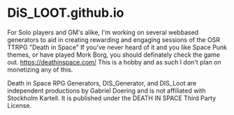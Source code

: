 # DiS_LOOT.github.io

For Solo players and GM's alike, I'm working on several webbased generators to aid in creating rewarding and engaging sessions of the OSR TTRPG "Death in Space" 
If you've never heard of it and you like Space Punk themes, or have played Mork Borg, you should definately check the game out. https://deathinspace.com/ 
This is a hobby and as such I don't plan on monetizing any of this.

Death in Space RPG Generators, DIS_Generator, and DIS_Loot​ are independent productions by Gabriel Doering and is not affiliated with Stockholm Kartell. 
It is published under the DEATH IN SPACE Third Party License.​
